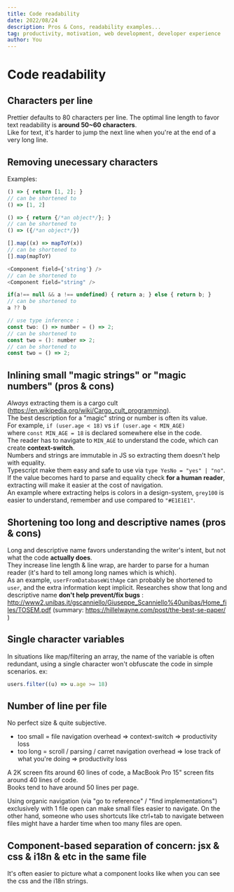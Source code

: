 ```yaml
---
title: Code readability
date: 2022/08/24
description: Pros & Cons, readability examples...
tag: productivity, motivation, web development, developer experience
author: You
---
```


# Code readability

## Characters per line

Prettier defaults to 80 characters per line. The optimal line length to favor text readability is **around 50~60 characters**.  
Like for text, it's harder to jump the next line when you're at the end of a very long line.

## Removing unecessary characters

Examples:  

```js
() => { return [1, 2]; }
// can be shortened to
() => [1, 2]

() => { return {/*an object*/}; }
// can be shortened to
() => ({/*an object*/})

[].map((x) => mapToY(x))
// can be shortened to
[].map(mapToY)

<Component field={'string'} />
// can be shortened to
<Component field="string" />

if(a!== null && a !== undefined) { return a; } else { return b; }
// can be shortened to
a ?? b

// use type inference :
const two: () => number = () => 2;
// can be shortened to
const two = (): number => 2;
// can be shortened to
const two = () => 2;
```

## Inlining small "magic strings" or "magic numbers" (pros & cons)

_Always_ extracting them is a cargo cult (https://en.wikipedia.org/wiki/Cargo_cult_programming).  
The best description for a "magic" string or number is often its value.  
For example, `if (user.age < 18)` vs `if (user.age < MIN_AGE)`  
where `const MIN_AGE = 18` is declared somewhere else in the code.  
The reader has to navigate to `MIN_AGE` to understand the code, which can create **context-switch**.  
Numbers and strings are immutable in JS so extracting them doesn't help with equality.  
Typescript make them easy and safe to use via `type YesNo = "yes" | "no"`.  
If the value becomes hard to parse and equality check **for a human reader**, extracting will make it easier at the cost of navigation.  
An example where extracting helps is colors in a design-system, `grey100` is easier to understand, remember and use compared to `"#E1E1E1"`.  

## Shortening too long and descriptive names (pros & cons)

Long and descriptive name favors understanding the writer's intent, but not what the code **actually does**.  
They increase line length & line wrap, are harder to parse for a human reader (it's hard to tell among long names which is which).  
As an example, `userFromDatabaseWithAge` can probably be shortened to `user`, and the extra information kept implicit.
Researches show that long and descriptive name **don't help prevent/fix bugs** : http://www2.unibas.it/gscanniello/Giuseppe_Scanniello%40unibas/Home_files/TOSEM.pdf (summary: https://hillelwayne.com/post/the-best-se-paper/
)

## Single character variables

In situations like map/filtering an array, the name of the variable is often redundant, using a single character won't obfuscate the code in simple scenarios.
ex:

```js
users.filter((u) => u.age >= 18)
```

## Number of line per file

No perfect size & quite subjective.

- too small = file navigation overhead => context-switch => productivity loss
- too long = scroll / parsing / carret navigation overhead => lose track of what you're doing => productivity loss

A 2K screen fits around 60 lines of code, a MacBook Pro 15" screen fits around 40 lines of code.  
Books tend to have around 50 lines per page.

Using organic navigation (via "go to reference" / "find implementations") exclusively with 1 file open can make small files easier to navigate.
On the other hand, someone who uses shortcuts like ctrl+tab to navigate between files might have a harder time when too many files are open.

## Component-based separation of concern: jsx & css & i18n & etc in the same file

It's often easier to picture what a component looks like when you can see the css and the i18n strings.
